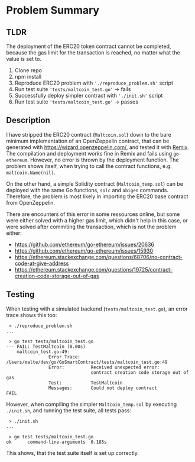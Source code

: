 # Problem Summary
## TLDR
The deployment of the ERC20 token contract cannot be completed, because 
the gas limit for the transaction is reached, no matter what the value is set 
to. 

1. Clone repo
2. npm install
3. Reproduce ERC20 problem with `'./reproduce_problem.sh'` script
4. Run test suite `'tests/maltcoin_test.go'` -> fails
5. Successfully deploy simpler contract with `'./init.sh'` script
6. Run test suite `'tests/maltcoin_test.go'` -> passes

## Description
I have stripped the ERC20 contract (`Maltcoin.sol`) down to the bare minimum implementation 
of an OpenZeppelin contract, that can be generated with https://wizard.openzeppelin.com/, and tested it with [Remix](https://remix.ethereum.org/). The compilation and deployment works fine in Remix and fails using `go-ethereum`. However, no error is thrown by the deployment function. The problem shows itself, when trying to call the contract functions, e.g. `maltcoin.Name(nil)`. 

On the other hand, a simple Solidity contract (`Maltcoin_temp.sol`) can be deployed with the same Go functions, `solc` and `abigen` commands. Therefore, the problem is most likely in importing the ERC20 base contract from OpenZeppelin.

There are encounters of this error in some ressources online, but some were either solved with a higher gas limit, which didn't help in this case, or were solved after commiting the transaction, which is not the problem either:
- https://github.com/ethereum/go-ethereum/issues/20636
- https://github.com/ethereum/go-ethereum/issues/15930
- https://ethereum.stackexchange.com/questions/68706/no-contract-code-at-give-address
- https://ethereum.stackexchange.com/questions/19725/contract-creation-code-storage-out-of-gas

## Testing
When testing with a simulated backend (`tests/maltcoin_test.go`), an error trace shows this too: 
```shell
 > ./reproduce_problem.sh
...

 > go test tests/maltcoin_test.go 
--- FAIL: TestMaltcoin (0.00s)
    maltcoin_test.go:49: 
                Error Trace:    /Users/malte/dev/go/GoSmartContract/tests/maltcoin_test.go:49
                Error:          Received unexpected error:
                                contract creation code storage out of gas
                Test:           TestMaltcoin
                Messages:       Could not deploy contract
FAIL
```

However, when compiling the simpler `Maltcoin_temp.sol` by executing `./init.sh`, and running the test suite, all tests pass:
```shell
 > ./init.sh
...

 > go test tests/maltcoin_test.go
ok      command-line-arguments  0.185s
```

This shows, that the test suite itself is set up correctly.

